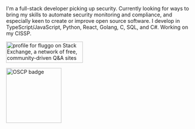 I'm a full-stack developer picking up security.
Currently looking for ways to bring my skills to automate security monitoring and compliance, and especially keen to create or improve open source software.
I develop in TypeScript/JavaScript, Python, React, Golang, C, SQL, and C#.
Working on my CISSP.

<a href="https://stackexchange.com/users/2036645"><img src="https://stackexchange.com/users/flair/2036645.png" width="208" height="58" alt="profile for fluggo on Stack Exchange, a network of free, community-driven Q&amp;A sites" title="profile for fluggo on Stack Exchange, a network of free, community-driven Q&amp;A sites"></a>

<a href="https://www.credly.com/badges/4ea8daae-62e0-4a7f-b3e1-311f581747d1/public_url"><img alt="OSCP badge" src="https://images.credly.com/images/e3c9ad3c-b142-45ae-bb2b-2f19ff2b742a/PWK-OSCP-badge.png" width="150"></a>
